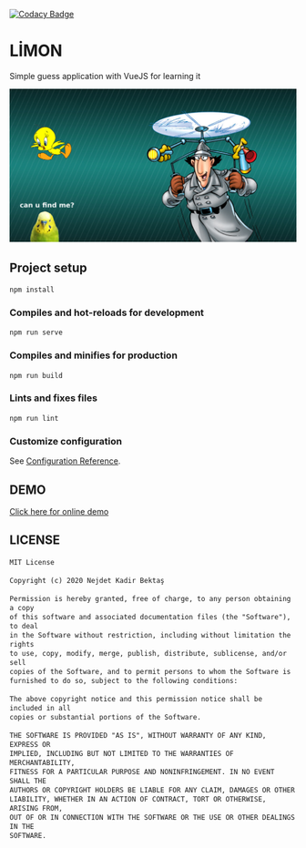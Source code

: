 [![Codacy Badge](https://app.codacy.com/project/badge/Grade/90f57dcf5dcc44adae3cc096ee1fdc15)](https://www.codacy.com/gh/nejdetkadir/limon/dashboard?utm_source=github.com&amp;utm_medium=referral&amp;utm_content=nejdetkadir/limon&amp;utm_campaign=Badge_Grade)

# LİMON
Simple guess application with VueJS for learning it

![cover](doc/cover.jpg)

## Project setup
```
npm install
```

### Compiles and hot-reloads for development
```
npm run serve
```

### Compiles and minifies for production
```
npm run build
```

### Lints and fixes files
```
npm run lint
```

### Customize configuration
See [Configuration Reference](https://cli.vuejs.org/config/).

## DEMO
[Click here for online demo](https://demo.nejdetkadirbektas.com/limon/)

## LICENSE
```
MIT License

Copyright (c) 2020 Nejdet Kadir Bektaş

Permission is hereby granted, free of charge, to any person obtaining a copy
of this software and associated documentation files (the "Software"), to deal
in the Software without restriction, including without limitation the rights
to use, copy, modify, merge, publish, distribute, sublicense, and/or sell
copies of the Software, and to permit persons to whom the Software is
furnished to do so, subject to the following conditions:

The above copyright notice and this permission notice shall be included in all
copies or substantial portions of the Software.

THE SOFTWARE IS PROVIDED "AS IS", WITHOUT WARRANTY OF ANY KIND, EXPRESS OR
IMPLIED, INCLUDING BUT NOT LIMITED TO THE WARRANTIES OF MERCHANTABILITY,
FITNESS FOR A PARTICULAR PURPOSE AND NONINFRINGEMENT. IN NO EVENT SHALL THE
AUTHORS OR COPYRIGHT HOLDERS BE LIABLE FOR ANY CLAIM, DAMAGES OR OTHER
LIABILITY, WHETHER IN AN ACTION OF CONTRACT, TORT OR OTHERWISE, ARISING FROM,
OUT OF OR IN CONNECTION WITH THE SOFTWARE OR THE USE OR OTHER DEALINGS IN THE
SOFTWARE.

```
